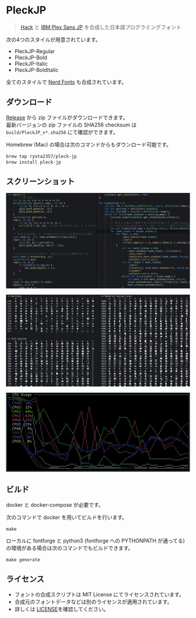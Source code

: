 # PleckJP

> [Hack](https://sourcefoundry.org/hack/) と [IBM Plex Sans JP](https://www.ibm.com/plex/) を合成した日本語プログラミングフォント

次の4つのスタイルが用意されています。

- PleckJP-Regular
- PleckJP-Bold
- PleckJP-Italic
- PleckJP-BoldItalic

全てのスタイルで [Nerd Fonts](https://www.nerdfonts.com/) も合成されています。

## ダウンロード

[Release](https://github.com/ryota2357/PleckJP/releases) から zip ファイルがダウンロードできます。  
最新バージョンの zip ファイルの SHA256 checksum は `build/PleckJP_v*.sha256` にて確認ができます。

Homebrew (Mac) の場合は次のコマンドからもダウンロード可能です。

```
brew tap ryota2357/pleck-jp
brew install pleck-jp
```

## スクリーンショット

![code-cpp-rust](./images/code-cpp-rust.png)

![nerdfonts](./images/nerdfonts.png)

![gotop](./images/gotop.png)

## ビルド

docker と docker-compose が必要です。

次のコマンドで docker を用いてビルドを行います。

```
make
```

ローカルに fontforge と python3 (fontforge への PYTHONPATH が通ってる) の環境がある場合は次のコマンドでもビルドできます。

```
make generate
```

## ライセンス

- フォントの合成スクリプトは MIT License にてライセンスされています。
- 合成元のフォントデータなどは別のライセンスが適用されています。
- 詳しくは [LICENSE](LICENSE)を確認してください。
